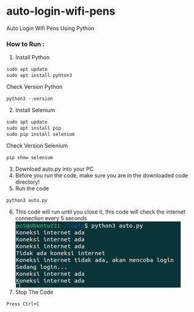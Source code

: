 # auto-login-wifi-pens
Auto Login Wifi Pens Using Python

### How to Run :
1. Install Python
```
sudo apt update
sudo apt install pyhton3
```
   Check Version Python
```
python3 --version
```
   
2. Install Selenium
```
sudo apt update
sudo apt install pip
sudo pip install selenium
```
   Check Version Selenium
```
pip show selenium
```

3. Download auto.py into your PC
4. Before you run the code, make sure you are in the downloaded code directory!
5. Run the code
```
python3 auto.py
```

6. This code will run until you close it, this code will check the internet connection every 5 seconds
   ![alt tag](https://github.com/fakry32/auto-login-wifi-pens/blob/main/Running_Code.png)
8. Stop The Code
```
Press Ctrl+C
```
